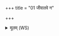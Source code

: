 +++
title = "01 जीवातवे न"

+++
<details><summary>मूलम् (WS)</summary>

जीवातवे न मर्तवे शिरस्त आ रभामहे ।  
रसं विषस्य नाविदमुद्नः फेनमदन्निव ॥ १ ॥
</details>